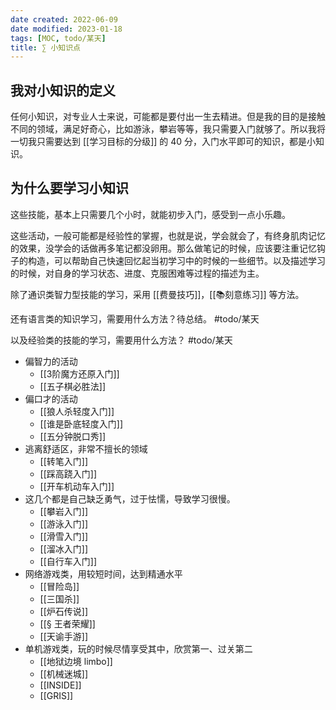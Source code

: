 ```yaml
---
date created: 2022-06-09
date modified: 2023-01-18
tags: [MOC, todo/某天]
title: ∑ 小知识点
---
```


## 我对小知识的定义

任何小知识，对专业人士来说，可能都是要付出一生去精进。但是我的目的是接触不同的领域，满足好奇心，比如游泳，攀岩等等，我只需要入门就够了。所以我将一切我只需要达到 [[学习目标的分级]] 的 40 分，入门水平即可的知识，都是小知识。

## 为什么要学习小知识

这些技能，基本上只需要几个小时，就能初步入门，感受到一点小乐趣。

这些活动，一般可能都是经验性的掌握，也就是说，学会就会了，有终身肌肉记忆的效果，没学会的话做再多笔记都没卵用。那么做笔记的时候，应该要注重记忆钩子的构造，可以帮助自己快速回忆起当初学习中的时候的一些细节。以及描述学习的时候，对自身的学习状态、进度、克服困难等过程的描述为主。

除了通识类智力型技能的学习，采用 [[费曼技巧]]，[[📚刻意练习]] 等方法。

还有语言类的知识学习，需要用什么方法？待总结。 #todo/某天

以及经验类的技能的学习，需要用什么方法？ #todo/某天

- 偏智力的活动
	- [[3阶魔方还原入门]]
	- [[五子棋必胜法]]
- 偏口才的活动
	- [[狼人杀轻度入门]]
	- [[谁是卧底轻度入门]]
	- [[五分钟脱口秀]]
- 逃离舒适区，非常不擅长的领域
	- [[转笔入门]]
	- [[踩高跷入门]]
	- [[开车机动车入门]]
- 这几个都是自己缺乏勇气，过于怯懦，导致学习很慢。
	- [[攀岩入门]]
	- [[游泳入门]]
	- [[滑雪入门]]
	- [[溜冰入门]]
	- [[自行车入门]]
- 网络游戏类，用较短时间，达到精通水平
	- [[冒险岛]]
	- [[三国杀]]
	- [[炉石传说]]
	- [[§ 王者荣耀]]
	- [[天谕手游]]
- 单机游戏类，玩的时候尽情享受其中，欣赏第一、过关第二
	- [[地狱边境 limbo]]
	- [[机械迷城]]
	- [[INSIDE]]
	- [[GRIS]]
